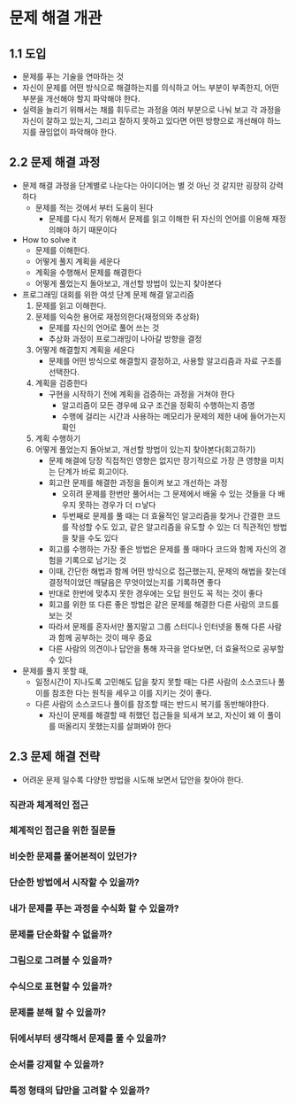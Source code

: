 # 문제 해결 개관

## 1.1 도입

* 문제를 푸는 기술을 연마하는 것
* 자신이 문제를 어떤 방식으로 해결하는지를 의식하고 어느 부분이 부족한지, 어떤 부분을 개선해야 할지 파악해야 한다.
* 실력을 늘리기 위해서는 채를 휘두르는 과정을 여러 부분으로 나눠 보고 각 과정을 자신이 잘하고 있는지, 그리고 잘하지 못하고 있다면 어떤 방향으로 개선해야 하느지를 끊임없이 파악해야 한다.



## 2.2 문제 해결 과정

* 문제 해결 과정을 단계별로 나눈다는 아이디어는 별 것 아닌 것 같지만 굉장히 강력하다
  * 문제를 적는 것에서 부터 도움이 된다
    * 문제를 다시 적기 위해서 문제를 읽고 이해한 뒤 자신의 언어를 이용해 재정의해야 하기 때문이다
* How to solve it
  * 문제를 이해한다.
  * 어떻게 풀지 계획을 세운다
  * 계획을 수행해서 문제를 해결한다
  * 어떻게 풀었는지 돌아보고, 개선할 방법이 있는지 찾아본다
* 프로그래밍 대회를 위한 여섯 단계 문제 해결 알고리즘
  1. 문제를 읽고 이해한다.
  2. 문제를 익숙한 용어로 재정의한다(재정의와 추상화)
     * 문제를 자신의 언어로 풀어 쓰는 것
     * 추상화 과정이 프로그래밍이 나아갈 방향을 결정
  3. 어떻게 해결할지 계획을 세운다
     * 문제를 어떤 방식으로 해결할지 결정하고, 사용할 알고리즘과 자료 구조를 선택한다.
  4. 계획을 검증한다
     * 구현을 시작하기 전에 계획을 검증하는 과정을 거쳐야 한다
       * 알고리즘이 모든 경우에 요구 조건을 정확히 수행하는지 증명
       * 수행에 걸리는 시간과 사용하는 메모리가 문제의 제한 내에 들어가는지 확인
  5. 계획 수행하기
  6. 어떻게 풀었는지 돌아보고, 개선할 방법이 있는지 찾아본다(회고하기)
     * 문제 해결에 당장 직접적인 영향은 없지만 장기적으로 가장 큰 영향을 미치는 단계가 바로 회고이다.
     * 회고란 문제를 해결한 과정을 돌이켜 보고 개선하는 과정
       * 오히려 문제를 한번만 풀어서는 그 문제에서 배울 수 있는 것들을 다 배우지 못하는 경우가 더 ㅁ낳다
       * 두번째로 문제를 풀 때는 더 효율적인 알고리즘을 찾거나 간결한 코드를 작성할 수도 있고, 같은 알고리즘을 유도할 수 있는 더 직관적인 방법을 찾을 수도 있다
     * 회고를 수행하는 가장 좋은 방법은 문제를 풀 때마다 코드와 함께 자신의 경험을 기록으로 남기는 것
     * 이때, 간단한 해법과 함께 어떤 방식으로 접근했는지, 문제의 해법을 찾는데 결정적이었던 깨달음은 무엇이었는지를 기록하면 좋다
     * 반대로 한번에 맞추지 못한 경우에는 오답 원인도 꼭 적는 것이 좋다
     * 회고를 위한 또 다른 좋은 방법은 같은 문제를 해결한 다른 사람의 코드를 보는 것
     * 따라서 문제를 혼자서만 풀지말고 그룹 스터디나 인터넷을 통해 다른 사람과 함께 공부하는 것이 매우 중요
     * 다른 사람의 의견이나 답안을 통해 자극을 얻다보면, 더 효율적으로 공부할 수 있다
* 문제를 풀지 못할 때,
  * 일정시간이 지나도록 고민해도 답을 찾지 못할 때는 다른 사람의 소스코드나 풀이를 참조한 다는 원칙을 세우고 이를 지키는 것이 좋다.
  * 다른 사람의 소스코드나 풀이를 참조할 때는 반드시 복기를 동반해야한다.
    * 자신이 문제를 해결할 때 취했던 접근들을 되새겨 보고, 자신이 왜 이 풀이를 떠올리지 못했는지를 살펴봐야 한다



## 2.3 문제 해결 전략

* 어려운 문제 일수록 다양한 방법을 시도해 보면서 답안을 찾아야 한다.



### 직관과 체계적인 접근

### 체계적인 접근을 위한 질문들

###  비슷한 문제를 풀어본적이 있던가?

### 단순한 방법에서 시작할 수 있을까?

### 내가 문제를 푸는 과정을 수식화 할 수 있을까?

### 문제를 단순화할 수 없을까?

### 그림으로 그려볼 수 있을까?

### 수식으로 표현할 수 있을까?

### 문제를 분해 할 수 있을까?

### 뒤에서부터 생각해서 문제를 풀 수 있을까?

### 순서를 강제할 수 있을까?

### 특정 형태의 답만을 고려할 수 있을까?